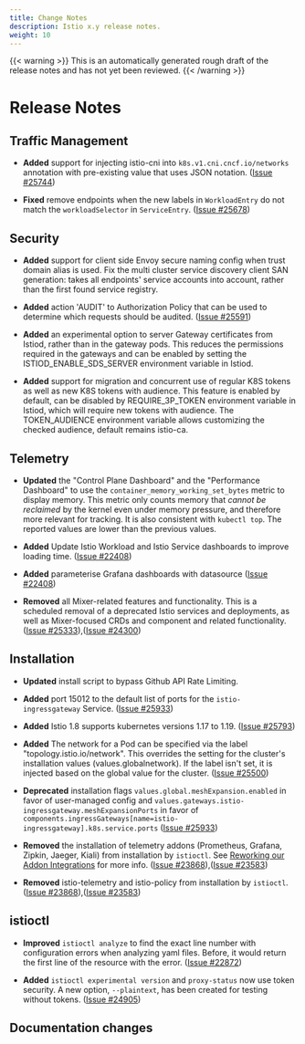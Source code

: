 ```yaml
---
title: Change Notes
description: Istio x.y release notes.
weight: 10
---
```


{{< warning >}}
This is an automatically generated rough draft of the release notes and has not yet been reviewed.
{{< /warning >}}

# Release Notes

## Traffic Management



- **Added** support for injecting istio-cni into `k8s.v1.cni.cncf.io/networks` annotation with pre-existing value that uses JSON notation.
  ([Issue #25744](https://github.com/istio/istio/issues/25744))



- **Fixed** remove endpoints when the new labels in `WorkloadEntry` do not match the `workloadSelector` in `ServiceEntry`.
  ([Issue #25678](https://github.com/istio/istio/issues/25678))





## Security



- **Added** support for client side Envoy secure naming config when trust domain alias is used.
Fix the multi cluster service discovery client SAN generation: takes all endpoints' service accounts
into account, rather than the first found service registry.
  

- **Added** action 'AUDIT' to Authorization Policy that can be used to determine which requests should be audited.
  ([Issue #25591](https://github.com/istio/istio/issues/25591))

- **Added** an experimental option to server Gateway certificates from Istiod, rather than in the gateway pods.
This reduces the permissions required in the gateways and can be enabled by setting the ISTIOD_ENABLE_SDS_SERVER
environment variable in Istiod.
  

- **Added** support for migration and concurrent use of regular K8S tokens as well as new K8S tokens with audience. This feature is enabled by
default, can be disabled by REQUIRE_3P_TOKEN environment variable in Istiod, which will require new tokens with audience. The
TOKEN_AUDIENCE environment variable allows customizing the checked audience, default remains istio-ca.
  








## Telemetry


- **Updated** the "Control Plane Dashboard" and the "Performance Dashboard" to use the `container_memory_working_set_bytes` metric
to display memory. This metric only counts memory that *cannot be reclaimed* by the kernel even under memory pressure,
and therefore more relevant for tracking. It is also consistent with `kubectl top`. The reported values are lower than
the previous values.
  

- **Added** Update Istio Workload and Istio Service dashboards to improve loading time.
  ([Issue #22408](https://github.com/istio/istio/issues/22408))

- **Added** parameterise Grafana dashboards with datasource
  ([Issue #22408](https://github.com/istio/istio/issues/22408))





- **Removed** all Mixer-related features and functionality. This is a scheduled
removal of a deprecated Istio services and deployments, as well as
Mixer-focused CRDs and component and related functionality.
  ([Issue #25333](https://github.com/istio/istio/issues/25333)),([Issue #24300](https://github.com/istio/istio/issues/24300))



## Installation


- **Updated** install script to bypass Github API Rate Limiting.
  

- **Added** port 15012 to the default list of ports for the `istio-ingressgateway` Service.
  ([Issue #25933](https://github.com/istio/istio/issues/25933))

- **Added** Istio 1.8 supports kubernetes versions 1.17 to 1.19.
  ([Issue #25793](https://github.com/istio/istio/issues/25793))

- **Added** The network for a Pod can be specified via the label "topology.istio.io/network". This overrides the setting for the cluster's installation values (values.globalnetwork). If the label isn't set, it is injected based on the global value for the cluster.
  ([Issue #25500](https://github.com/istio/istio/issues/25500))

- **Deprecated** installation flags `values.global.meshExpansion.enabled` in favor of user-managed config and `values.gateways.istio-ingressgateway.meshExpansionPorts` in favor of `components.ingressGateways[name=istio-ingressgateway].k8s.service.ports`
  ([Issue #25933](https://github.com/istio/istio/issues/25933))




- **Removed** the installation of telemetry addons (Prometheus, Grafana, Zipkin, Jaeger, Kiali) from installation by `istioctl`. See [Reworking our Addon Integrations](/blog/2020/addon-rework/) for more info.
  ([Issue #23868](https://github.com/istio/istio/issues/23868)),([Issue #23583](https://github.com/istio/istio/issues/23583))

- **Removed** istio-telemetry and istio-policy from installation by `istioctl`.
  ([Issue #23868](https://github.com/istio/istio/issues/23868)),([Issue #23583](https://github.com/istio/istio/issues/23583))



## istioctl

- **Improved** `istioctl analyze` to find the exact line number with configuration errors when analyzing yaml files.
Before, it would return the first line of the resource with the error.
  ([Issue #22872](https://github.com/istio/istio/issues/22872))


- **Added** `istioctl experimental version` and `proxy-status` now use token security.
A new option, `--plaintext`, has been created for testing without tokens.
  ([Issue #24905](https://github.com/istio/istio/issues/24905))








## Documentation changes










